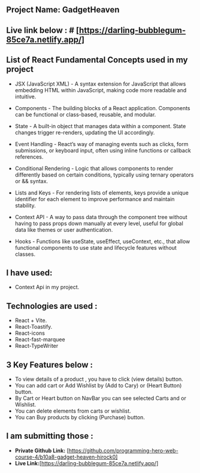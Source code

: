 ## Project Name: GadgetHeaven
## Live link below : # [https://darling-bubblegum-85ce7a.netlify.app/]

## List of React Fundamental Concepts used in my project

- JSX (JavaScript XML) - A syntax extension for JavaScript that allows embedding HTML within JavaScript, making code more readable and intuitive.

- Components - The building blocks of a React application. Components can be functional or class-based, reusable, and modular.

- State - A built-in object that manages data within a component. State changes trigger re-renders, updating the UI accordingly.

- Event Handling - React’s way of managing events such as clicks, form submissions, or keyboard input, often using inline functions or callback references.

- Conditional Rendering - Logic that allows components to render differently based on certain conditions, typically using ternary operators or && syntax.

- Lists and Keys - For rendering lists of elements, keys provide a unique identifier for each element to improve performance and maintain stability.

- Context API - A way to pass data through the component tree without having to pass props down manually at every level, useful for global data like themes or user authentication.

- Hooks - Functions like useState, useEffect, useContext, etc., that allow functional components to use state and lifecycle features without classes.


## I have used:
- Context Api in my project.



## Technologies are used :
- React + Vite.
- React-Toastify.
- React-icons
- React-fast-marquee
- React-TypeWriter



## 3 Key Features below :
- To view details of a product , you have to click (view details) button.
- You can add cart or Add Wishlist  by (Add to Cary) or (Heart Button) button.
- By Cart or Heart button on NavBar  you can see selected Carts and or Wishlist.
- You can delete elements from carts or wishlist.
- You can Buy products by clicking (Purchase) button.


## I am submitting those :
- **Private Github Link:** [https://github.com/programming-hero-web-course-4/b10a8-gadget-heaven-hirock0]
- **Live Link:**[https://darling-bubblegum-85ce7a.netlify.app/]